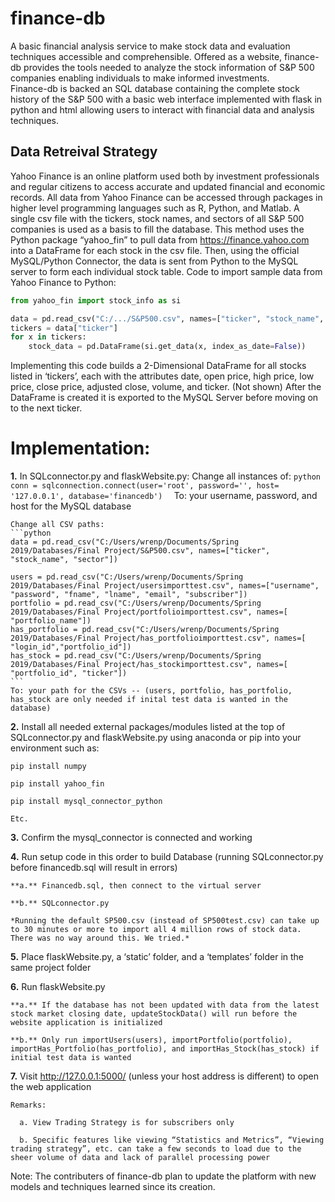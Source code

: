 # finance-db
A basic financial analysis service to make stock data and evaluation techniques accessible and comprehensible. Offered as a website, finance-db provides the tools needed to analyze the stock information of S&P 500 companies enabling individuals to make informed investments.  
Finance-db is backed an SQL database containing the complete stock history of the S&amp;P 500 with a basic web interface implemented with flask in python and html allowing users to interact with financial data and analysis techniques.

## Data Retreival Strategy

Yahoo Finance is an online platform used both by investment professionals and regular citizens to access accurate and updated financial and economic records. All data from Yahoo Finance can be accessed through packages in higher level programming languages such as R, Python, and Matlab. A single csv file with the tickers, stock names, and sectors of all S&P 500 companies is used as a basis to fill the database. This method uses the Python package “yahoo_fin” to pull data from https://finance.yahoo.com into a DataFrame for each stock in the csv file. Then, using the official MySQL/Python Connector, the data is sent from Python to the MySQL server to form each individual stock table. 
Code to import sample data from Yahoo Finance to Python:

```python
from yahoo_fin import stock_info as si

data = pd.read_csv("C:/.../S&P500.csv", names=["ticker", "stock_name", "sector"])
tickers = data["ticker"]
for x in tickers:
	stock_data = pd.DataFrame(si.get_data(x, index_as_date=False))
```

Implementing this code builds a 2-Dimensional DataFrame for all stocks listed in ‘tickers’, each with the attributes date, open price, high price, low price, close price, adjusted close, volume, and ticker. (Not shown) After the DataFrame is created it is exported to the MySQL Server before moving on to the next ticker.

# Implementation:

**1.** In SQLconnector.py and flaskWebsite.py: 
    Change all instances of:
    ```python
    conn = sqlconnection.connect(​user​=​'root'​, ​password​=​''​, ​host​=​'127.0.0.1'​, database​=​'financedb'​) 
    ```
    To: your username, password, and host for the MySQL database 
 
    Change all CSV paths:
    ```python
    data = pd.read_csv(​"C:/Users/wrenp/Documents/Spring 2019/Databases/Final Project/S&P500.csv"​, ​names​=[​"ticker"​, ​"stock_name"​, ​"sector"​]) 
  
    users = pd.read_csv(​"C:/Users/wrenp/Documents/Spring 2019/Databases/Final Project/usersimporttest.csv"​, ​names​=[​"username"​, ​"password"​, ​"fname"​, ​"lname"​, ​"email"​, "subscriber"​]) 
    portfolio = pd.read_csv(​"C:/Users/wrenp/Documents/Spring 2019/Databases/Final Project/portfolioimporttest.csv"​, ​names​=[​"portfolio_name"​]) 
    has_portfolio = pd.read_csv(​"C:/Users/wrenp/Documents/Spring 2019/Databases/Final Project/has_portfolioimporttest.csv"​, ​names​=[​"login_id"​,​"portfolio_id"​]) 
    has_stock = pd.read_csv(​"C:/Users/wrenp/Documents/Spring 2019/Databases/Final Project/has_stockimporttest.csv"​, ​names​=[​"portfolio_id"​, ​"ticker"​]) 
    ```
    To: your path for the CSVs -- (users, portfolio, has_portfolio, has_stock are only needed if inital test data is wanted in the database)
  
**2.** Install all needed external packages/modules listed at the top of SQLconnector.py and flaskWebsite.py using anaconda or pip into your environment such as: 

    pip install numpy 
    
    pip install yahoo_fin 
    
    pip install mysql_connector_python 
    
    Etc. 
  
**3.** Confirm the mysql_connector is connected and working 

**4.** Run setup code in this order to build Database (running SQLconnector.py before financedb.sql will result in errors) 

    **a.** Financedb.sql, then connect to the virtual server 
    
    **b.** SQLconnector.py 
    
    *Running the default SP500.csv (instead of SP500test.csv) can take up to 30 minutes or more to import all 4 million rows of stock data. There was no way around this. We tried.*
    
**5.** Place flaskWebsite.py, a ‘static’ folder, and a ‘templates’ folder in the same project folder 

**6.** Run flaskWebsite.py 

    **a.** If the database has not been updated with data from the latest stock market closing date, updateStockData() will run before the website application is initialized 
    
    **b.** Only run importUsers(users), importPortfolio(portfolio), importHas_Portfolio(has_portfolio), and importHas_Stock(has_stock) if initial test data is wanted
    
**7.** Visit ​http://127.0.0.1:5000/​ (unless your host address is different) to open the web application 

    Remarks: 
    
      a. View Trading Strategy is for subscribers only 
      
      b. Specific features like viewing “Statistics and Metrics”, “Viewing trading strategy”, etc. can take a few seconds to load due to the sheer volume of data and lack of parallel processing power 
      
      
Note: The contributers of finance-db plan to update the platform with new models and techniques learned since its creation.
